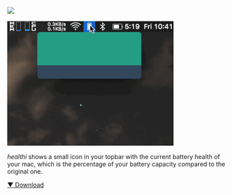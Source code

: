 
![](https://raw.githubusercontent.com/pablopunk/healthi/master/img/biglogo.png)

![shot](https://github.com/pablopunk/art/raw/master/healthi/screenshot.gif)

_healthi_ shows a small icon in your topbar with the current battery health of your mac, which is the percentage of your battery capacity compared to the original one.

[▼ Download](https://github.com/pablopunk/healthi/releases/latest)

